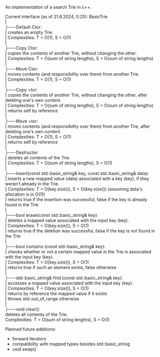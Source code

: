 An implementation of a search Trie in c++.

Current interface (as of 21.6.2024, 0:25):
BasicTrie<br>
|<br>
├╌╌╌Default Ctor:<br>
|   creates an empty Trie.<br>
|   Complexities: T = O(1), S = O(1)<br>
|<br>
├╌╌╌Copy Ctor:<br>
|   copies the contents of another Trie, without changing the other.<br>
|   Complexities: T = O(sum of string lengths), S = O(sum of string lengths)<br>
|<br>
├╌╌╌Move Ctor:<br>
|   moves contents (and responsibility over them) from another Trie.<br>
|   Complexities: T = O(1), S = O(1)<br>
|<br>
├╌╌╌Copy =tor:<br>
|   copies the contents of another Trie, without changing the other, after deleting one's own content.<br>
|   Complexities: T = O(sum of string lengths), S = O(sum of string lengths)<br>
|   returns self by reference<br>
|<br>
├╌╌╌Move =tor:<br>
|   moves contents (and responsibility over them) from another Trie, after deleting one's own content.<br>
|   Complexities: T = O(1), S = O(1)<br>
|   returns self by reference<br>
|<br>
├╌╌╌Destructor:<br>
|   deletes all contents of the Trie.<br>
|   Complexities: T = O(sum of string lengths), S = O(1)<br>
|<br>
├╌╌╌insert(const std::basic_string<CharT>& key, const std::basic_string<CharT>& data):<br>
|   inserts a new mapped value (data) associated with a key (key), if they weren't already in the Trie.<br>
|   Complexities: T = O(key.size()), S = O(key.size()) (assuming data's allocation is in O(1))<br>
|   returns true if the insertion was successful, false if the key is already found in the Trie<br>
|<br>
├╌╌╌bool erase(const std::basic_string<CharT>& key):<br>
|   deletes a mapped value associated with the input key (key).<br>
|   Complexities: T = O(key.size()), S = O(1)<br>
|   returns true if the deletion was successful, false if the key is not found in the Trie<br>
|<br>
├╌╌╌bool contains (const std::basic_string<CharT>& key):<br>
|   checks whether or not a certain mapped value in the Trie is associated with the input key (key).<br>
|   Complexities: T = O(key.size()), S = O(1)<br>
|   returns true if such an element exists, false otherwise<br>
|<br>
├╌╌╌std::basic_string<CharT>& find (const std::basic_string<CharT>& key):<br>
|   accesses a mapped value associated with the input key (key).<br>
|   Complexities: T = O(key.size()), S = O(1)<br>
|   returns by reference the mapped value if it exists<br>
|   throws std::out_of_range otherwise<br>
|<br>
├╌╌╌void clear():<br>
    deletes all contents of the Trie.<br>
    Complexities: T = O(sum of string lengths), S = O(1)<br>

Planned future additions:
+ forward iterators
+ compatibility with mapped types besides std::basic_string<CharT>
+ void swap()
